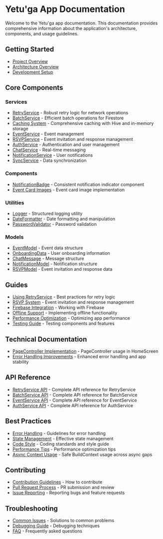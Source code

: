 # Yetu'ga App Documentation

Welcome to the Yetu'ga app documentation. This documentation provides comprehensive information about the application's architecture, components, and usage guidelines.

## Getting Started

- [Project Overview](README.md)
- [Architecture Overview](architecture/overview.md)
- [Development Setup](setup/development_setup.md)

## Core Components

### Services

- [RetryService](services/retry_service.md) - Robust retry logic for network operations
- [BatchService](services/batch_service.md) - Efficient batch operations for Firestore
- [Caching System](services/caching_system.md) - Comprehensive caching with Hive and in-memory storage
- [EventService](services/event_service.md) - Event management
- [RSVPService](services/rsvp_service.md) - Event invitation and response management
- [AuthService](services/auth_service.md) - Authentication and user management
- [ChatService](services/chat_service.md) - Real-time messaging
- [NotificationService](services/notification_service.md) - User notifications
- [SyncService](services/sync_service.md) - Data synchronization

### Components

- [NotificationBadge](components/notification_badge.md) - Consistent notification indicator component
- [Event Card Images](components/event_card_images.md) - Event card image implementation

### Utilities

- [Logger](utils/logger.md) - Structured logging utility
- [DateFormatter](utils/date_formatter.md) - Date formatting and manipulation
- [PasswordValidator](utils/password_validator.md) - Password validation

### Models

- [EventModel](models/event_model.md) - Event data structure
- [OnboardingData](models/onboarding_data.md) - User onboarding information
- [ChatMessage](models/chat_message.md) - Message structure
- [NotificationModel](models/notification_model.md) - Notification structure
- [RSVPModel](models/rsvp_model.md) - Event invitation and response data

## Guides

- [Using RetryService](guides/using_retry_service.md) - Best practices for retry logic
- [RSVP System](guides/rsvp_system.md) - Event invitation and response management
- [Firebase Integration](guides/firebase_integration.md) - Working with Firebase
- [Offline Support](guides/offline_support.md) - Implementing offline functionality
- [Performance Optimization](guides/performance_optimization.md) - Optimizing app performance
- [Testing Guide](guides/testing_guide.md) - Testing components and features

## Technical Documentation

- [PageController Implementation](technical/page_controller_implementation.md) - PageController usage in HomeScreen
- [Error Handling Improvements](technical/error_handling_improvements.md) - Enhanced error handling and app stability

## API Reference

- [RetryService API](api/retry_service_api.md) - Complete API reference for RetryService
- [BatchService API](api/batch_service_api.md) - Complete API reference for BatchService
- [EventService API](api/event_service_api.md) - Complete API reference for EventService
- [AuthService API](api/auth_service_api.md) - Complete API reference for AuthService

## Best Practices

- [Error Handling](best_practices/error_handling.md) - Guidelines for error handling
- [State Management](best_practices/state_management.md) - Effective state management
- [Code Style](best_practices/code_style.md) - Coding standards and style guide
- [Performance Tips](best_practices/performance_tips.md) - Performance optimization tips
- [Async Context Usage](best_practices/async_context_usage.md) - Safe BuildContext usage across async gaps

## Contributing

- [Contribution Guidelines](contributing/guidelines.md) - How to contribute
- [Pull Request Process](contributing/pull_request_process.md) - PR submission and review
- [Issue Reporting](contributing/issue_reporting.md) - Reporting bugs and feature requests

## Troubleshooting

- [Common Issues](troubleshooting/common_issues.md) - Solutions to common problems
- [Debugging Guide](troubleshooting/debugging_guide.md) - Debugging techniques
- [FAQ](troubleshooting/faq.md) - Frequently asked questions
